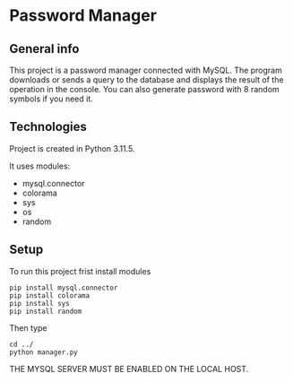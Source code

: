 <p>
  
# Password Manager
  
## General info
This project is a password manager connected with MySQL. The program downloads or sends a query to the database and displays the result of the operation in the console. You can also generate password with 8 random symbols if you need it.
  
## Technologies
Project is created in Python 3.11.5.

It uses modules:
* mysql.connector
* colorama
* sys
* os
* random
## Setup
To run this project frist install modules

```
pip install mysql.connector
pip install colorama
pip install sys
pip install random
```
Then type
```
cd ../
python manager.py
```
THE MYSQL SERVER MUST BE ENABLED ON THE LOCAL HOST.
</p>
